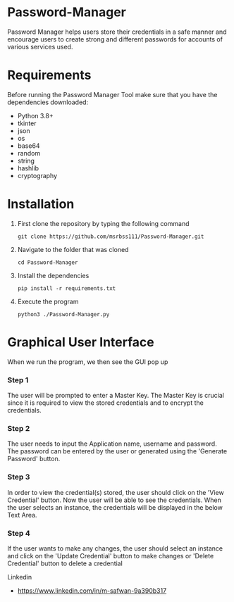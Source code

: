 # Password-Manager

Password Manager helps users store their credentials in a safe manner and encourage users to create strong and different passwords for accounts of various services used. 


# Requirements
Before running the Password Manager Tool make sure that you have the dependencies downloaded:
 - Python 3.8+
 - tkinter
 - json
 - os
 - base64
 - random
 - string
 - hashlib
 - cryptography


# Installation



1. First clone the repository by typing the following command
   ```
   git clone https://github.com/msrbss111/Password-Manager.git
   ```
2. Navigate to the folder that was cloned
   ```
   cd Password-Manager
   ```
3. Install the dependencies
   ```
   pip install -r requirements.txt
   ```
4. Execute the program
   ```
   python3 ./Password-Manager.py
   ```





# Graphical User Interface

When we run the program, we then see the GUI pop up



### Step 1
The user will be prompted to enter a Master Key. The Master Key is crucial since it is required to view the stored credentials and to encrypt the credentials.





### Step 2
The user needs to input the Application name, username and password. The password can be entered by the user or generated using the 'Generate Password' button.



### Step 3
In order to view the credential(s) stored, the user should click on the 'View Credential' button. Now the user will be able to see the credentials.
When the user selects an instance, the credentials will be displayed in the below Text Area.



### Step 4
If the user wants to make any changes, the user should select an instance and click on the 'Update Credential' button to make changes or 'Delete Credential' button to delete a credential 






Linkedin 
- https://www.linkedin.com/in/m-safwan-9a390b317
